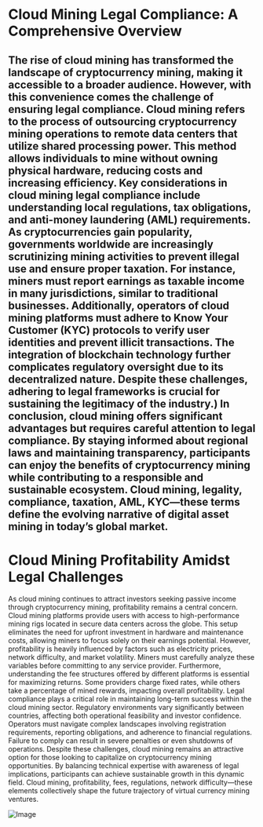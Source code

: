 # Cloud Mining Legal Compliance: A Comprehensive Overview
The rise of cloud mining has transformed the landscape of cryptocurrency mining, making it accessible to a broader audience. However, with this convenience comes the challenge of ensuring legal compliance. Cloud mining refers to the process of outsourcing cryptocurrency mining operations to remote data centers that utilize shared processing power. This method allows individuals to mine without owning physical hardware, reducing costs and increasing efficiency.
Key considerations in cloud mining legal compliance include understanding local regulations, tax obligations, and anti-money laundering (AML) requirements. As cryptocurrencies gain popularity, governments worldwide are increasingly scrutinizing mining activities to prevent illegal use and ensure proper taxation. For instance, miners must report earnings as taxable income in many jurisdictions, similar to traditional businesses.
Additionally, operators of cloud mining platforms must adhere to Know Your Customer (KYC) protocols to verify user identities and prevent illicit transactions. The integration of blockchain technology further complicates regulatory oversight due to its decentralized nature. Despite these challenges, adhering to legal frameworks is crucial for sustaining the legitimacy of the industry.)
In conclusion, cloud mining offers significant advantages but requires careful attention to legal compliance. By staying informed about regional laws and maintaining transparency, participants can enjoy the benefits of cryptocurrency mining while contributing to a responsible and sustainable ecosystem. Cloud mining, legality, compliance, taxation, AML, KYC—these terms define the evolving narrative of digital asset mining in today’s global market.
---
# Cloud Mining Profitability Amidst Legal Challenges
As cloud mining continues to attract investors seeking passive income through cryptocurrency mining, profitability remains a central concern. Cloud mining platforms provide users with access to high-performance mining rigs located in secure data centers across the globe. This setup eliminates the need for upfront investment in hardware and maintenance costs, allowing miners to focus solely on their earnings potential.
However, profitability is heavily influenced by factors such as electricity prices, network difficulty, and market volatility. Miners must carefully analyze these variables before committing to any service provider. Furthermore, understanding the fee structures offered by different platforms is essential for maximizing returns. Some providers charge fixed rates, while others take a percentage of mined rewards, impacting overall profitability.
Legal compliance plays a critical role in maintaining long-term success within the cloud mining sector. Regulatory environments vary significantly between countries, affecting both operational feasibility and investor confidence. Operators must navigate complex landscapes involving registration requirements, reporting obligations, and adherence to financial regulations. Failure to comply can result in severe penalties or even shutdowns of operations.
Despite these challenges, cloud mining remains an attractive option for those looking to capitalize on cryptocurrency mining opportunities. By balancing technical expertise with awareness of legal implications, participants can achieve sustainable growth in this dynamic field. Cloud mining, profitability, fees, regulations, network difficulty—these elements collectively shape the future trajectory of virtual currency mining ventures.

![Image](https://github.com/user-attachments/assets/4a25d116-2220-4385-b08e-f287af8fcbc4)

